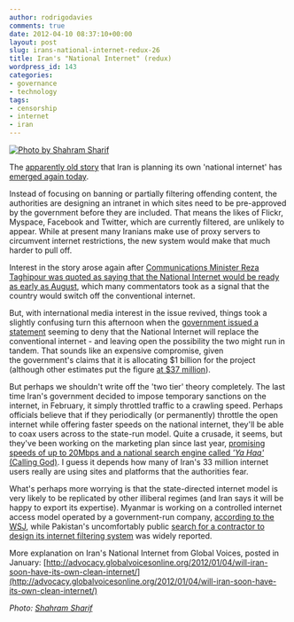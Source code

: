 ```yaml
---
author: rodrigodavies
comments: true
date: 2012-04-10 08:37:10+00:00
layout: post
slug: irans-national-internet-redux-26
title: Iran's "National Internet" (redux)
wordpress_id: 143
categories:
- governance
- technology
tags:
- censorship
- internet
- iran
---
```


[![Photo by Shahram Sharif](http://rodrigodavies.com/blog/wp-content/uploads/2012/04/2317694787_c3f034c661_z2.jpg)](http://www.flickr.com/photos/sharif/)

The [apparently old story](https://twitter.com/#!/digiphile/status/189524534397902848) that Iran is planning its own 'national internet' has [emerged again today](http://img.ibtimes.com/www/articles/20120409/325415_iran-internet-intranet-censorhip-freedom-tehran-google.htm).

Instead of focusing on banning or partially filtering offending content, the authorities are designing an intranet in which sites need to be pre-approved by the government before they are included. That means the likes of Flickr, Myspace, Facebook and Twitter, which are currently filtered, are unlikely to appear. While at present many Iranians make use of proxy servers to circumvent internet restrictions, the new system would make that much harder to pull off.

Interest in the story arose again after [Communications Minister Reza Taghipour was quoted as saying that the National Internet would be ready as early as August](http://news.monstersandcritics.com/middleeast/news/article_1649185.php/Iran-to-launch-national-internet-by-August), which many commentators took as a signal that the country would switch off the conventional internet.

But, with international media interest in the issue revived, things took a slightly confusing turn this afternoon when the [government issued a statement](http://www.google.com/hostednews/afp/article/ALeqM5h4e57x6CYbsavza1PeDuQP7Bf9Vg?docId=CNG.0b2d4a656b935b9ea40ee6578161eb03.3b1) seeming to deny that the National Internet will replace the conventional internet - and leaving open the possibility the two might run in tandem. That sounds like an expensive compromise, given the government's claims that it is allocating $1 billion for the project (although other estimates put the figure [at $37 million](http://www.payvand.com/news/12/feb/1113.html)).

But perhaps we shouldn't write off the 'two tier' theory completely. The last time Iran's government decided to impose temporary sanctions on the internet, in February, it simply throttled traffic to a crawling speed. Perhaps officials believe that if they periodically (or permanently) throttle the open internet while offering faster speeds on the national internet, they'll be able to coax users across to the state-run model. Quite a crusade, it seems, but they've been working on the marketing plan since last year, [promising speeds of up to 20Mbps and a national search engine called _'Ya Haq'_ (Calling God)](http://thenextweb.com/me/2011/07/05/iran-set-to-launch-its-own-internet/). I guess it depends how many of Iran's 33 million internet users really are using sites and platforms that the authorities fear.

What's perhaps more worrying is that the state-directed internet model is very likely to be replicated by other illiberal regimes (and Iran says it will be happy to export its expertise). Myanmar is working on a controlled internet access model operated by a government-run company, [according to the WSJ](http://online.wsj.com/article/SB10001424052748704889404576277391449002016.html), while Pakistan's uncomfortably public [search for a contractor to design its internet filtering system](http://dawn.com/2012/03/08/wanted-censor-for-pakistans-internet/) was widely reported.

More explanation on Iran's National Internet from Global Voices, posted in January:
[http://advocacy.globalvoicesonline.org/2012/01/04/will-iran-soon-have-its-own-clean-internet/](http://advocacy.globalvoicesonline.org/2012/01/04/will-iran-soon-have-its-own-clean-internet/)

_Photo: [Shahram Sharif](http://www.flickr.com/photos/sharif)_
